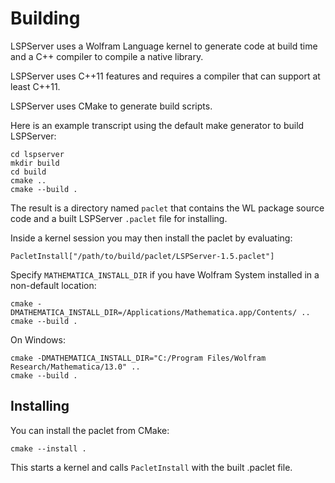 # Building

LSPServer uses a Wolfram Language kernel to generate code at build time and a C++ compiler to compile a native library.

LSPServer uses C++11 features and requires a compiler that can support at least C++11.

LSPServer uses CMake to generate build scripts.

Here is an example transcript using the default make generator to build LSPServer:
```
cd lspserver
mkdir build
cd build
cmake ..
cmake --build .
```

The result is a directory named `paclet` that contains the WL package source code and a built LSPServer `.paclet` file for installing.

Inside a kernel session you may then install the paclet by evaluating:
```
PacletInstall["/path/to/build/paclet/LSPServer-1.5.paclet"]
```

Specify `MATHEMATICA_INSTALL_DIR` if you have Wolfram System installed in a non-default location:
```
cmake -DMATHEMATICA_INSTALL_DIR=/Applications/Mathematica.app/Contents/ ..
cmake --build .
```

On Windows:
```
cmake -DMATHEMATICA_INSTALL_DIR="C:/Program Files/Wolfram Research/Mathematica/13.0" ..
cmake --build .
```

## Installing

You can install the paclet from CMake:
```
cmake --install .
```

This starts a kernel and calls `PacletInstall` with the built .paclet file.
